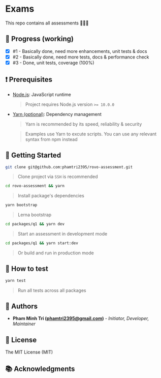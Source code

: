 # Exams

This repo contains all assessments 📝📝📝

## 🚧 Progress (working)

- [x] #1 - Basically done, need more enhancements, unit tests & docs
- [x] #2 - Basically done, need more tests, docs & performance check
- [x] #3 - Done, unit tests, coverage (100%)

## ❗️ Prerequisites

* [Node.js](https://nodejs.org/en/): JavaScript runtime
  
  > Project requires Node.js version `>= 10.0.0`

* [Yarn (optional)](https://yarnpkg.com): Dependency management
  
  > Yarn is recommended by its speed, reliability & security

  > Examples use Yarn to excute scripts. You can use any relevant syntax from npm instead

## 🚀 Getting Started

```sh
git clone git@github.com:phamtri2395/rovo-assessment.git
```

> Clone project via `SSH` is recommended

```sh
cd rovo-assessment && yarn
```

> Install package's dependencies

```sh
yarn bootstrap
```

> Lerna bootstrap

```sh
cd packages/q1 && yarn dev
```

> Start an assessment in development mode

```sh
cd packages/q1 && yarn start:dev
```

> Or build and run in production mode

## 🐞 How to test

```sh
yarn test
```

> Run all tests across all packages

## 👦 Authors

* **Pham Minh Tri (<phamtri2395@gmail.com>)** - *Initiator, Developer, Maintainer*

## 📝 License

The MIT License (MIT)

## 📚 Acknowledgments
